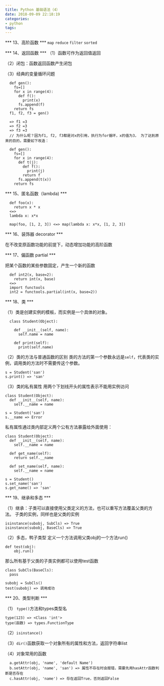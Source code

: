 ```yaml
---
title: Python 基础语法（4）
date: 2018-09-09 22:18:19
categories:
- python
tags:
---
```


*** 13、高阶函数 ***
  `map`
  `reduce`
  `filter`
  `sorted`

*** 14、返回函数 ***
（1）函数可作为返回值返回

（2）闭包：函数返回函数产生闭包

（3）经典的变量循环问题
<!--more-->
```
  def gen():
    fs=[]
    for x in range(4):
      def f():
        print(x)
      fs.append(f)
    return fs
  f1, f2, f3 = gen()

  => f1 =3
  => f2 =3
  => f3 =3
  // 为什么呢？因为f1, f2, f3都是对x的引用，执行为for循环，x的值为3， 为了达到原来的目的，需要如下改造：

  def gen():
    fs=[]
    for x in range(4):
      def t(j):
        def f():
          print(j)
        return f
      fs.append(t(x))
    return fs
```

*** 15、匿名函数（lambda) ***
```
  def foo(x):
    return x * x
  <=>
  lambda x: x*x

  map(foo, [1, 2, 3]) <=> map(lambda x: x*x, [1, 2, 3])
```

*** 16、装饰器 decorator ***

在不改变原函数功能的前提下，动态增加功能的高阶函数

*** 17、偏函数 partial ***

把某个函数的某些参数固定，产生一个新的函数
```
  def int2(x, base=2):
    return int(x, base)
  <=>
  import functools
  int2 = functools.partial(int(x, base=2))
```

*** 18、类 ***

（1）类是创建实例的模板，而实例是一个具体的对象。
```
  class Student(Object):

    def __init__(self, name):
      self.name = name

    def print(self):
      print(self.name)

```
（2）类的方法与普通函数的区别
类的方法的第一个参数永远是`self`，代表类的实例，调用类的方法时不需要传这个参数。
```
s = Student('san')
s.print() => 'san'
```
（3）类的私有属性
用两个下划线开头的属性表示不能用实例访问
```
class Student(Object):
  def __init__(self, name):
    self.__name = name

s = Student('san')
s.__name => Error
```
私有属性通过类内部定义两个公有方法暴露给外面使用：
```
class Student(Object):
  def __init__(self, name):
    self.__name = name

  def get_name(self):
    return self.__name

  def set_name(self, name):
    self.__name = name

s = Student()
s.set_name('san')
s.get_name() => 'san'
```

*** 19、继承和多态 ***

（1）继承：子类可以直接使用父类定义的方法，也可以重写方法覆盖父类的方法。
子类的实例，同样也是父类的实例
```
isinstance(subobj, SubCls) => True
isinstance(subobj, BaseCls) => True
```

（2）多态，鸭子类型
定义一个方法调用父类obj的一个方法run()
```
def test(obj):
    obj.run()
```
那么所有基于父类的子类实例都可以使用test函数
```
class SubCls(BaseCls):
  pass

subobj = SubCls()
test(subobj) => 调用成功
```

*** 20、类型判断 ***

（1） `type()`方法和types类型名
```
type(123) => <Class 'int'>
type(函数) => types.FunctionType
```

（2）`isinstance()`

（3）`dir()`函数获取一个对象所有的属性和方法，返回字符串list

（4）对象常用的函数
```
  a.getAttr(obj, 'name', 'default Name')
  b.setAttr(obj, 'name', 'san') => 属性不存在时会报错，需要先用hasAttr函数判断是否存在
  c.hasAttr(obj, 'name') => 存在返回True，否则返回False
```

